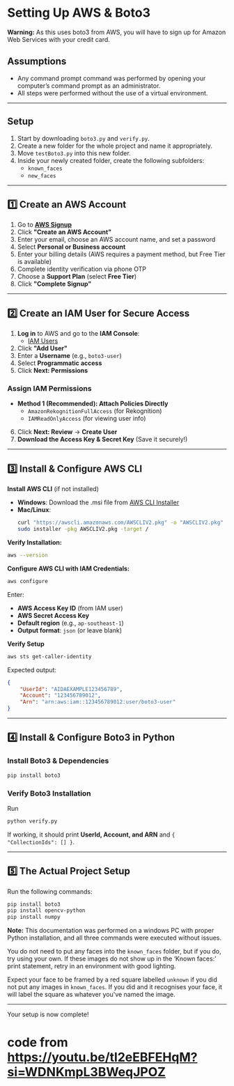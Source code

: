 # **Setting Up AWS & Boto3**

**Warning:** As this uses boto3 from AWS, you will have to sign up for Amazon Web Services with your credit card.

## **Assumptions**
- Any command prompt command was performed by opening your computer’s command prompt as an administrator.
- All steps were performed without the use of a virtual environment.

---

## **Setup**
1. Start by downloading `boto3.py` and `verify.py`.
2. Create a new folder for the whole project and name it appropriately.
3. Move `testBoto3.py` into this new folder.
4. Inside your newly created folder, create the following subfolders:
   - `known_faces`
   - `new_faces`

---

## **1️⃣ Create an AWS Account**  
1. Go to **[AWS Signup](https://aws.amazon.com/)**  
2. Click **"Create an AWS Account"**  
3. Enter your email, choose an AWS account name, and set a password  
4. Select **Personal or Business account**  
5. Enter your billing details (AWS requires a payment method, but Free Tier is available)  
6. Complete identity verification via phone OTP  
7. Choose a **Support Plan** (select **Free Tier**)  
8. Click **"Complete Signup"**  

---

## **2️⃣ Create an IAM User for Secure Access**  
1. **Log in** to AWS and go to the **IAM Console**:  
   - [IAM Users](https://console.aws.amazon.com/iam/home#/users)  
2. Click **"Add User"**  
3. Enter a **Username** (e.g., `boto3-user`)  
4. Select **Programmatic access**  
5. Click **Next: Permissions**  

### **Assign IAM Permissions**  
- **Method 1 (Recommended): Attach Policies Directly**  
  - `AmazonRekognitionFullAccess` (for Rekognition)  
  - `IAMReadOnlyAccess` (for viewing user info)  

6. Click **Next: Review** → **Create User**  
7. **Download the Access Key & Secret Key** (Save it securely!)  

---

## **3️⃣ Install & Configure AWS CLI**  
**Install AWS CLI** (if not installed)  
- **Windows**: Download the .msi file from [AWS CLI Installer](https://aws.amazon.com/cli/)  
- **Mac/Linux**:  
  ```sh
  curl "https://awscli.amazonaws.com/AWSCLIV2.pkg" -o "AWSCLIV2.pkg"
  sudo installer -pkg AWSCLIV2.pkg -target /
  ```

**Verify Installation:**  
```sh
aws --version
```

**Configure AWS CLI with IAM Credentials:**  
```sh
aws configure
```
Enter:  
- **AWS Access Key ID** (from IAM user)  
- **AWS Secret Access Key**  
- **Default region** (e.g., `ap-southeast-1`)  
- **Output format**: `json` (or leave blank)  

**Verify Setup**  
```sh
aws sts get-caller-identity
```
Expected output:  
```json
{
    "UserId": "AIDAEXAMPLE123456789",
    "Account": "123456789012",
    "Arn": "arn:aws:iam::123456789012:user/boto3-user"
}
```

---

## **4️⃣ Install & Configure Boto3 in Python**  
### **Install Boto3 & Dependencies**  
```sh
pip install boto3
```

### **Verify Boto3 Installation**  
Run  
```sh
python verify.py
```
If working, it should print **UserId, Account, and ARN** and `{ "CollectionIds": [] }`.

---

## **5️⃣ The Actual Project Setup**  
Run the following commands:  
```sh
pip install boto3
pip install opencv-python
pip install numpy
```
**Note:** This documentation was performed on a windows PC with proper Python installation, and all three commands were executed without issues.

You do not need to put any faces into the `known_faces` folder, but if you do, try using your own. If these images do not show up in the ‘Known faces:’ print statement, retry in an environment with good lighting.

Expect your face to be framed by a red square labelled `unknown` if you did not put any images in `known_faces`. If you did and it recognises your face, it will label the square as whatever you've named the image.

---

Your setup is now complete!

# code from https://youtu.be/tl2eEBFEHqM?si=WDNKmpL3BWeqJPOZ
